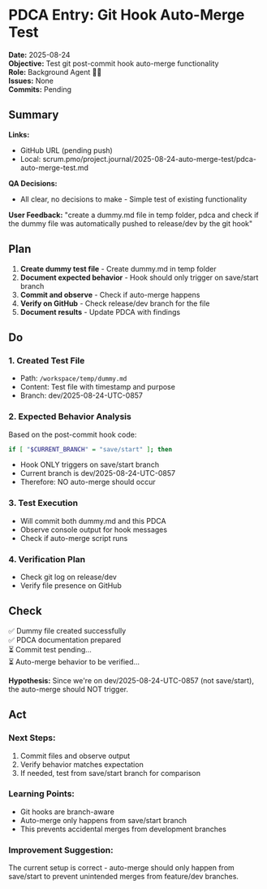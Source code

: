# PDCA Entry: Git Hook Auto-Merge Test

**Date:** 2025-08-24  
**Objective:** Test git post-commit hook auto-merge functionality  
**Role:** Background Agent 🕵️‍♂️  
**Issues:** None  
**Commits:** Pending

## Summary

**Links:**
- GitHub URL (pending push)
- Local: scrum.pmo/project.journal/2025-08-24-auto-merge-test/pdca-auto-merge-test.md

**QA Decisions:**
- All clear, no decisions to make - Simple test of existing functionality

**User Feedback:** "create a dummy.md file in temp folder, pdca and check if the dummy file was automatically pushed to release/dev by the git hook"

## Plan

1. **Create dummy test file** - Create dummy.md in temp folder
2. **Document expected behavior** - Hook should only trigger on save/start branch
3. **Commit and observe** - Check if auto-merge happens
4. **Verify on GitHub** - Check release/dev branch for the file
5. **Document results** - Update PDCA with findings

## Do

### 1. Created Test File
- Path: `/workspace/temp/dummy.md`
- Content: Test file with timestamp and purpose
- Branch: dev/2025-08-24-UTC-0857

### 2. Expected Behavior Analysis
Based on the post-commit hook code:
```bash
if [ "$CURRENT_BRANCH" = "save/start" ]; then
```
- Hook ONLY triggers on save/start branch
- Current branch is dev/2025-08-24-UTC-0857
- Therefore: NO auto-merge should occur

### 3. Test Execution
- Will commit both dummy.md and this PDCA
- Observe console output for hook messages
- Check if auto-merge script runs

### 4. Verification Plan
- Check git log on release/dev
- Verify file presence on GitHub

## Check

✅ Dummy file created successfully  
✅ PDCA documentation prepared  
⏳ Commit test pending...  
⏳ Auto-merge behavior to be verified...  

**Hypothesis:** Since we're on dev/2025-08-24-UTC-0857 (not save/start), the auto-merge should NOT trigger.

## Act

### Next Steps:
1. Commit files and observe output
2. Verify behavior matches expectation
3. If needed, test from save/start branch for comparison

### Learning Points:
- Git hooks are branch-aware
- Auto-merge only happens from save/start branch
- This prevents accidental merges from development branches

### Improvement Suggestion:
The current setup is correct - auto-merge should only happen from save/start to prevent unintended merges from feature/dev branches.